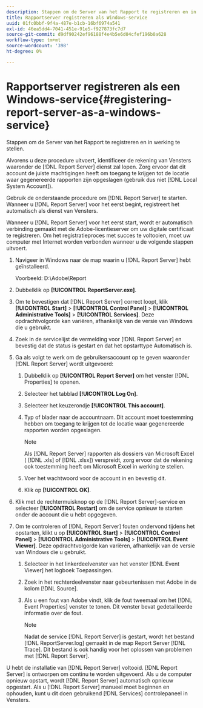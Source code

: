 ```yaml
---
description: Stappen om de Server van het Rapport te registreren en in werking te stellen.
title: Rapportserver registreren als Windows-service
uuid: 01fc0bbf-9f4a-487e-b1cb-16bf6974a541
exl-id: 46ea5dd4-7041-451e-91e5-f927873fc7d7
source-git-commit: d9df90242ef96188f4e4b5e6d04cfef196b0a628
workflow-type: tm+mt
source-wordcount: '398'
ht-degree: 0%

---
```


# Rapportserver registreren als een Windows-service{#registering-report-server-as-a-windows-service}

Stappen om de Server van het Rapport te registreren en in werking te stellen.

Alvorens u deze procedure uitvoert, identificeer de rekening van Vensters waaronder de [!DNL Report Server] dienst zal lopen. Zorg ervoor dat dit account de juiste machtigingen heeft om toegang te krijgen tot de locatie waar gegenereerde rapporten zijn opgeslagen (gebruik dus niet [!DNL Local System Account]).

Gebruik de onderstaande procedure om [!DNL Report Server] te starten. Wanneer u [!DNL Report Server] voor het eerst begint, registreert het automatisch als dienst van Vensters.

Wanneer u [!DNL Report Server] voor het eerst start, wordt er automatisch verbinding gemaakt met de Adobe-licentieserver om uw digitale certificaat te registreren. Om het registratieproces met succes te voltooien, moet uw computer met Internet worden verbonden wanneer u de volgende stappen uitvoert.

1. Navigeer in Windows naar de map waarin u [!DNL Report Server] hebt geïnstalleerd.

   Voorbeeld: D:\Adobe\Report

1. Dubbelklik op **[!UICONTROL ReportServer.exe]**.
1. Om te bevestigen dat [!DNL Report Server] correct loopt, klik **[!UICONTROL Start]** > **[!UICONTROL Control Panel]** > **[!UICONTROL Administrative Tools]** > **[!UICONTROL Services]**. Deze opdrachtvolgorde kan variëren, afhankelijk van de versie van Windows die u gebruikt.
1. Zoek in de servicelijst de vermelding voor [!DNL Report Server] en bevestig dat de status is gestart en dat het opstarttype Automatisch is.
1. Ga als volgt te werk om de gebruikersaccount op te geven waaronder [!DNL Report Server] wordt uitgevoerd:

   1. Dubbelklik op **[!UICONTROL Report Server]** om het venster [!DNL Properties] te openen.

   1. Selecteer het tabblad **[!UICONTROL Log On]**.
   1. Selecteer het keuzerondje **[!UICONTROL This account]**.
   1. Typ of blader naar de accountnaam. Dit account moet toestemming hebben om toegang te krijgen tot de locatie waar gegenereerde rapporten worden opgeslagen.

      >[!NOTE]
      >
      >Als [!DNL Report Server] rapporten als dossiers van Microsoft Excel ( [!DNL .xls] of [!DNL .xlsx]) verspreidt, zorg ervoor dat de rekening ook toestemming heeft om Microsoft Excel in werking te stellen.

   1. Voer het wachtwoord voor de account in en bevestig dit.
   1. Klik op **[!UICONTROL OK]**.

1. Klik met de rechtermuisknop op de [!DNL Report Server]-service en selecteer **[!UICONTROL Restart]** om de service opnieuw te starten onder de account die u hebt opgegeven.
1. Om te controleren of [!DNL Report Server] fouten ondervond tijdens het opstarten, klikt u op **[!UICONTROL Start]** > **[!UICONTROL Control Panel]** > **[!UICONTROL Administrative Tools]** > **[!UICONTROL Event Viewer]**. Deze opdrachtvolgorde kan variëren, afhankelijk van de versie van Windows die u gebruikt.

   1. Selecteer in het linkerdeelvenster van het venster [!DNL Event Viewer] het logboek Toepassingen.
   1. Zoek in het rechterdeelvenster naar gebeurtenissen met Adobe in de kolom [!DNL Source].
   1. Als u een fout van Adobe vindt, klik de fout tweemaal om het [!DNL Event Properties] venster te tonen. Dit venster bevat gedetailleerde informatie over de fout.

      >[!NOTE]
      >
      >Nadat de service [!DNL Report Server] is gestart, wordt het bestand [!DNL ReportServer.log] gemaakt in de map Report Server [!DNL Trace]. Dit bestand is ook handig voor het oplossen van problemen met [!DNL Report Server].

U hebt de installatie van [!DNL Report Server] voltooid. [!DNL Report Server] is ontworpen om continu te worden uitgevoerd. Als u de computer opnieuw opstart, wordt [!DNL Report Server] automatisch opnieuw opgestart. Als u [!DNL Report Server] manueel moet beginnen en ophouden, kunt u dit doen gebruikend [!DNL Services] controlepaneel in Vensters.
